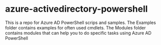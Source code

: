# azure-activedirectory-powershell
This is a repo for Azure AD PowerShell scrips and samples. The Examples folder contains examples for often used cmdlets.
The Modules folder contains modules that can help you to do specific tasks using Azure AD PowerShell
